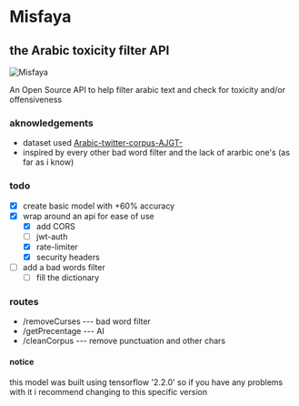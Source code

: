 # Misfaya

## the Arabic toxicity filter API

![Misfaya](https://imgur.com/EnBKbAp)

An Open Source API to help filter arabic text and check for toxicity and/or offensiveness

### aknowledgements

- dataset used [Arabic-twitter-corpus-AJGT-](https://github.com/komari6/Arabic-twitter-corpus-AJGT#arabic-twitter-corpus-ajgt-)
- inspired by every other bad word filter and the lack of ararbic one's (as far as i know)

### todo

- [x] create basic model with +60% accuracy
- [x] wrap around an api for ease of use
  - [x] add CORS
  - [ ] jwt-auth
  - [x] rate-limiter
  - [x] security headers
- [ ] add a bad words filter
  - [ ] fill the dictionary

### routes

- /removeCurses --- bad word filter
- /getPrecentage --- AI
- /cleanCorpus --- remove punctuation and other chars

#### notice

this model was built using tensorflow '2.2.0' so if you have any problems with it i recommend changing to this specific version
